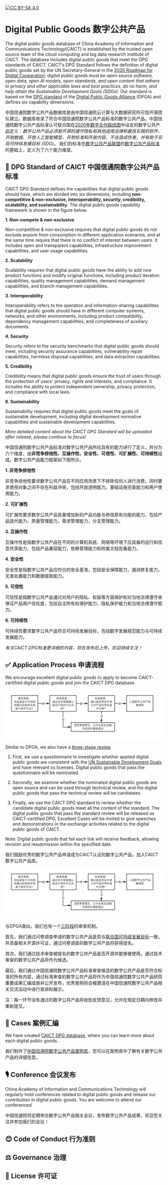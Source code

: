 [![CC BY-SA 4.0][cc-by-sa-shield]](LICENSE)

# Digital Public Goods 数字公共产品

The digital public goods database of China Academy of Information and Communications Technology(CAICT) is established by the trusted open source team of the cloud computing and big data research institute of CAICT. The database includes digital public goods that meet the DPG standards of CAICT. CAICT’s DPG Standard follows the definition of digital public goods set by the UN Secretary-General in the [2020 Roadmap for Digital Cooperation](https://www.un.org/en/content/digital-cooperation-roadmap/): *digital public goods must be open source software, open data, open AI models, open standards, and open content that adhere to privacy and other applicable laws and best practices, do no harm, and help attain the Sustainable Development Goals (SDGs).* Our standard is based on the [DPG standard](https://digitalpublicgoods.net/standard/) of the [Digital Public Goods Alliance](https://digitalpublicgoods.net) (DPGA) and defines six capability dimensions.

中国信通院数字公共产品数据库是由中国信通院云计算与大数据研究所可信开源团队建立。数据库收录了符合中国信通院数字公共产品标准的数字公共产品。中国信通院数字公共产品标准认可联合国在[2020年数字合作路线图](https://www.un.org/en/content/digital-cooperation-roadmap/)中设定的数字公共产品定义：*数字公共产品必须是开源的遵守隐私和其他适用法律和最佳实践的软件、开放数据、开放人工智能模型、开放标准和开放内容，不会造成伤害，并有助于实现可持续发展目标 (SDG)。* 我们的标准在[数字公共产品联盟](https://digitalpublicgoods.net)的[数字公共产品标准](https://digitalpublicgoods.net/standard/)的基础上，定义为了六个能力维度。


## 📃 DPG Standard of CAICT 中国信通院数字公共产品标准

CAICT DPG Standard defines the capabilities that digital public goods should have, which are divided into six dimensions, including **non-competitive & non-exclusive, interoperability, security, credibility, scalability, and sustainability**. The digital public goods capability framework is shown in the figure below.



**1. Non-compete & non-exclusive**

Non-competitive & non-exclusive requires that digital public goods do not exclude anyone from consumption in different application scenarios, and at the same time require that there is no conflict of interest between users. It includes open and transparent capabilities, infrastructure improvement capabilities, and user usage capabilities.

**2. Scalability**

Scalability requires that digital public goods have the ability to add new product functions and modify original functions, including product iteration capabilities, quality management capabilities, demand management capabilities, and branch management capabilities.

**3. Interoperability**

Interoperability refers to the operation and information-sharing capabilities that digital public goods should have in different computer systems, networks, and other environments, including product compatibility, dependency management capabilities, and completeness of auxiliary documents.

**4. Security**

Security refers to the security benchmarks that digital public goods should meet, including security assurance capabilities, vulnerability repair capabilities, harmless disposal capabilities, and data extraction capabilities.

**5. Credibility**

Credibility means that digital public goods ensure the trust of users through the protection of users' privacy, rights and interests, and compliance. It includes the ability to protect independent ownership, privacy protection, and compliance with local laws.

**6. Sustainability**

Sustainability requires that digital public goods meet the goals of sustainable development, including digital development normative capabilities and sustainable development capabilities.

*More detailed content about the CAICT DPG Standard will be uploaded after release, please continue to focus!*

中国信通院数字公共产品标准对数字公共产品所应具有的能力进行了定义，共分为六个维度，由**非竞争排他性、互操作性、安全性、可信性、可扩展性、可持续性**组成。数字公共产品能力框架如下图所示。



**1.	非竞争排他性**

非竞争排他性要求数字公共产品在不同应用场景下不排除任何人进行消费，同时要求使用对象之间不存在利益冲突，包括开放透明能力，基础设施完善能力和用户使用能力。

**2.	可扩展性**

可扩展性要求数字公共产品具备增加新的产品功能与修改原有功能的能力，包括产品迭代能力，质量管理能力，需求管理能力，分支管理能力。

**3.	互操作性**

互操作性是指数字公共产品在不同的计算机系统、网络等环境下应具备的运行和信息共享能力，包括产品兼容能力，依赖管理能力和附属文档完备能力。

**4.	安全性**

安全性是指数字公共产品应符合的安全基准，包括安全保障能力，漏洞修复能力，无害处置能力和数据提取能力。

**5.	可信性**

可信性是指数字公共产品通过对用户的隐私、权益等方面保护和对当地法律遵守来保证产品用户信任度，包括自主所有权保护能力，隐私保护能力和当地法律遵守能力。

**6.	可持续性**

可持续性要求数字公共产品符合可持续发展目标，包括数字发展规范能力与可持续发展能力。

*有关CAICT DPG标准更详细的内容，将在发布后上传，欢迎持续关注！*


## ✅ Application Process 申请流程

We encourage excellent digital public goods to apply to become CAICT-certified digital public goods and join the CAICT DPG database.

![image](doc/process.png)

Similar to DPGA, we also have a [three-stage review](https://github.com/DPGAlliance/DPG-Standard#-application-of-the-dpg-standard).

1. First, we use a questionnaire to investigate whether applied digital public goods are consistent with the [UN Sustainable Development Goals](https://sdgs.un.org/goals) and have relevant os licenses. Digital public goods that pass the questionnaire will be nominated.

2. Secondly, we examine whether the nominated digital public goods are open source and can be used through technical review, and the digital public goods that pass the technical review will be candidates.

3. Finally, we use the CAICT DPG standard to review whether the candidate digital public goods meet all the content of the standard. The digital public goods that pass the standard review will be released as CAICT-certified DPG. Excellent Cases will be invited to give speeches and demonstrations in the exchange activities related to the digital public goods of CAICT.

Note: Digital public goods that fail each link will receive feedback, allowing revision and resubmission within the specified date.

我们鼓励优秀的数字公共产品申请成为CAICT认证的数字公共产品，加入CAICT数字公共产品库。

![image](doc/process.png)

与DPGA类似，我们也有一个[三阶段](https://github.com/DPGAlliance/DPG-Standard#-application-of-the-dpg-standard)的审查机制。

首先，我们通过问卷调查申请的数字公共产品是否与[联合国可持续发展目标](https://sdgs.un.org/goals)一致，并具备相关开源许可证，通过问卷调查的数字公共产品将获得提名。

其次，我们通过技术审查被提名的数字公共产品是否开源并能够被使用，通过技术审查的数字公共产品将作为候选。

最后，我们通过中国信通院数字公共产品标准审查候选的数字公共产品是否符合标准的所有内容，通过标准审查的数字公共产品将作为中国信通院数字公共产品研究重要成果汇编成册并公开发布，优秀案例将会被邀请在中国信通院数字公共产品相关交流活动中进行宣讲和展示。

注：每一环节没有通过的数字公共产品将收到反馈意见，允许在规定日期内修改并重新提交。


## 📁 Cases 案例汇编

We have created [CAICT DPG database](https://github.com/CAICTDPG/Digital-Public-Goods/tree/main/Digital%20Public%20Goods%20%20Registration%20Form), where you can learn more about each digital public goods.

我们制作了[中国信通院数字公共产品案例库](https://github.com/CAICTDPG/Digital-Public-Goods/tree/main/Digital%20Public%20Goods%20%20Registration%20Form)，您可以在案例库中了解有关数字公共产品的详细信息。


## 🎙️ Conference 会议发布 

China Academy of Information and Communications Technology will regularly hold conferences related to digital public goods and release our contribution in digital public goods. You are welcome to attend our conferences!

中国信通院将定期举办数字公共产品相关会议，发布数字公共产品成果，欢迎您关注并参加我们的会议！


## 😊 Code of Conduct 行为准则


## ⚖️ Governance 治理


## 📄 License 许可证


[cc-by-sa-shield]: https://img.shields.io/badge/License-CC%20BY--SA%204.0-lightgrey.svg
